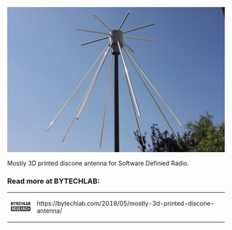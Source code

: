 <div align="center">
    <img src="README_MD_IMG/mostly-3d-printed-discone-antenna-mounted-on-balcony-railing.JPG" alt="project photo">
</div>

Mostly 3D printed discone antenna for Software Definied Radio.

### Read more at BYTECHLAB:

<table style="width: 100%; border: none;" cellspacing="0" cellpadding="0" border="0">
  <tr>
    <td><img src="README_MD_IMG/BYTECHLAB_LOGO.png" alt="Logo" height="60"></td>
    <td>https://bytechlab.com/2018/05/mostly-3d-printed-discone-antenna/</td>
  </tr>
</table>



